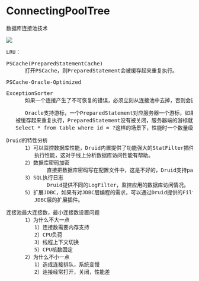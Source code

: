 # ConnectingPoolTree
数据库连接池技术

![](https://i.imgur.com/y6f6El4.png)

<pre>
LRU：
</pre>

<pre>
PSCache(PreparedStatementCache)
      打开PSCache，则PreparedStatement会被缓存起来重复执行。
</pre>

<pre>
PSCache-Oracle-Optimized
</pre>

<pre>
ExceptionSorter
      如果一个连接产生了不可恢复的错误，必须立刻从连接池中去掉，否则会连续的产生大量错误。
</pre>

<pre>
      Oracle支持游标，一个PreparedStatement对应服务器一个游标，如果PreparedStatement
   被缓存起来重复执行，PreparedStatement没有被关闭，服务器端的游标就不会被关闭，在类似
   Select * from table where id = ?这样的场景下，性能时一个数量级的提升。
</pre>

<pre>
Druid的特性分析
      1）可以监控数据库性能，Druid内置提供了功能强大的StatFilter插件，能够详细统计SQL的
         执行性能，这对于线上分析数据库访问性能有帮助。
      2）数据库密码加密
             直接把数据库密码写在配置文件中，这是不好的，Druid支持password加密
      3）SQL执行日志
             Druid提供不同的LogFilter，监控应用的数据库访问情况。
      5）扩展JDBC，如果有对JDBC层编程的需求，可以通过Druid提供的Filter机制，很方便编写
         JDBC层的扩展插件。
</pre>

<pre>
连接池最大连接数，最小连接数设置问题
      1）为什么不大一点
         1）连接数需要内存支持
         2）CPU负荷
         3）线程上下文切换
         5）CPU核数固定
      2）为什么不小一点
         1）造成连接排队，系统变慢
         2）连接经常打开，关闭，性能差
</pre>